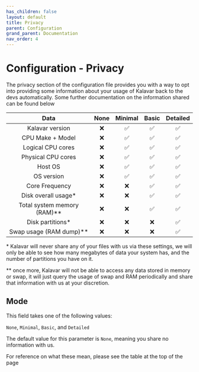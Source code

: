 ```yaml
---
has_children: false
layout: default
title: Privacy
parent: Configuration
grand_parent: Documentation
nav_order: 4
---
```


# Configuration - Privacy
The privacy section of the configuration file provides you with a way to opt into providing some information about your usage of Kalavar back to the devs automatically. Some further documentation on the information shared can be found below

|Data                       |None |Minimal|Basic|Detailed|
|:-------------------------:|:---:|:-----:|:---:|:------:|
|Kalavar version            |❌    |✅    |✅   |✅     |
|CPU Make + Model           |❌    |✅    |✅   |✅     |
|Logical CPU cores          |❌    |✅    |✅   |✅     |
|Physical CPU cores         |❌    |✅    |✅   |✅     |
|Host OS                    |❌    |✅    |✅   |✅     |
|OS version                 |❌    |✅    |✅   |✅     |
|Core Frequency             |❌    |❌    |✅   |✅     |
|Disk overall usage*        |❌    |❌    |✅   |✅     |
|Total system memory (RAM)**|❌    |❌    |✅   |✅     |
|Disk partitions*           |❌    |❌    |❌   |✅     |
|Swap usage (RAM dump)**    |❌    |❌    |❌   |✅     |


\* Kalavar will never share any of your files with us via these settings, we will only be able to see how many megabytes of data your system has, and the number of partitions you have on it.

** once more, Kalavar will not be able to access any data stored in memory or swap, it will just query the usage of swap and RAM periodically and share that information with us at your discretion.

## Mode
This field takes one of the following values:

`None`,
`Minimal`,
`Basic`, and
`Detailed`

The default value for this parameter is `None`, meaning you share no information with us.

For reference on what these mean, please see the table at the top of the page